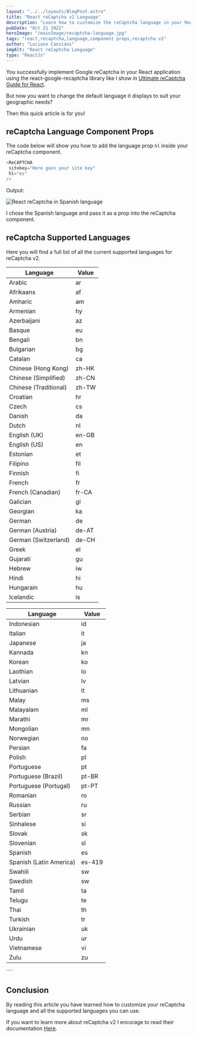 ```yaml
---
layout: "../../layouts/BlogPost.astro"
title: "React reCaptcha v2 Language"
description: "Learn how to customize the reCaptcha language in your React application. By passing props, you will have your reCaptcha in the language you want."
pubDate: "Oct 21 2022"
heroImage: "/mainImage/recaptcha-language.jpg"
tags: "react,recaptcha,language,component props,recaptcha v2"
author: "Luciano Canziani"
imgAlt: "React reCaptcha Language"
type: "ReactJs"
---
```


You successfully implement Google reCaptcha in your React application using the react-google-recaptcha library like I show in <a href="https://www.operationdev.com/blog/the-ultimate-guide-of-recaptcha-v2-in-react/" target=”_blank”>Ultimate reCaptcha Guide for React</a>.

But now you want to change the default language it displays to suit your geographic needs?

Then this quick article is for you!

## reCaptcha Language Component Props

The code below will show you how to add the language prop `hl` inside your reCaptcha component.

```js
<ReCAPTCHA 
 sitekey="Here goes your site key" 
 hl="es" 
/>
```

Output:

<img src="/imgExamples/recaptcha-spanish.png" alt="React reCaptcha in Spanish language" class="img-center" />

I chose the Spanish language and pass it as a prop into the reCaptcha component.

## reCaptcha Supported Languages

Here you will find a full list of all the current supported languages for reCaptcha v2.

<div class="d-flex-2-col">

| Language              | Value |
| --------------------- | ----- |
| Arabic                | ar    |
| Afrikaans             | af    |
| Amharic               | am    |
| Armenian              | hy    |
| Azerbaijani           | az    |
| Basque                | eu    |
| Bengali               | bn    |
| Bulgarian             | bg    |
| Catalan               | ca    |
| Chinese (Hong Kong)   | zh-HK |
| Chinese (Simplified)  | zh-CN |
| Chinese (Traditional) | zh-TW |
| Croatian              | hr    |
| Czech                 | cs    |
| Danish                | da    |
| Dutch                 | nl    |
| English (UK)          | en-GB |
| English (US)          | en    |
| Estonian              | et    |
| Filipino              | fil   |
| Finnish               | fi    |
| French                | fr    |
| French (Canadian)     | fr-CA |
| Galician              | gl    |
| Georgian              | ka    |
| German                | de    |
| German (Austria)      | de-AT |
| German (Switzerland)  | de-CH |
| Greek                 | el    |
| Gujarati              | gu    |
| Hebrew                | iw    |
| Hindi                 | hi    |
| Hungarain             | hu    |
| Icelandic             | is    |

| Language                | Value  |
| ----------------------- | ------ |
| Indonesian              | id     |
| Italian                 | it     |
| Japanese                | ja     |
| Kannada                 | kn     |
| Korean                  | ko     |
| Laothian                | lo     |
| Latvian                 | lv     |
| Lithuanian              | lt     |
| Malay                   | ms     |
| Malayalam               | ml     |
| Marathi                 | mr     |
| Mongolian               | mn     |
| Norwegian               | no     |
| Persian                 | fa     |
| Polish                  | pl     |
| Portuguese              | pt     |
| Portuguese (Brazil)     | pt-BR  |
| Portuguese (Portugal)   | pt-PT  |
| Romanian                | ro     |
| Russian                 | ru     |
| Serbian                 | sr     |
| Sinhalese               | si     |
| Slovak                  | sk     |
| Slovenian               | sl     |
| Spanish                 | es     |
| Spanish (Latin America) | es-419 |
| Swahili                 | sw     |
| Swedish                 | sw     |
| Tamil                   | ta     |
| Telugu                  | te     |
| Thai                    | th     |
| Turkish                 | tr     |
| Ukrainian               | uk     |
| Urdu                    | ur     |
| Vietnamese              | vi     |
| Zulu                    | zu     |

</div>
````

## Conclusion

By reading this article you have learned how to customize your reCaptcha language and all the supported languages you can use.

If you want to learn more about reCaptcha v2 I encorage to read their documentation <a href="https://www.operationdev.com/blog/the-ultimate-guide-of-recaptcha-v2-in-react/" target=”_blank”>Here</a>.
